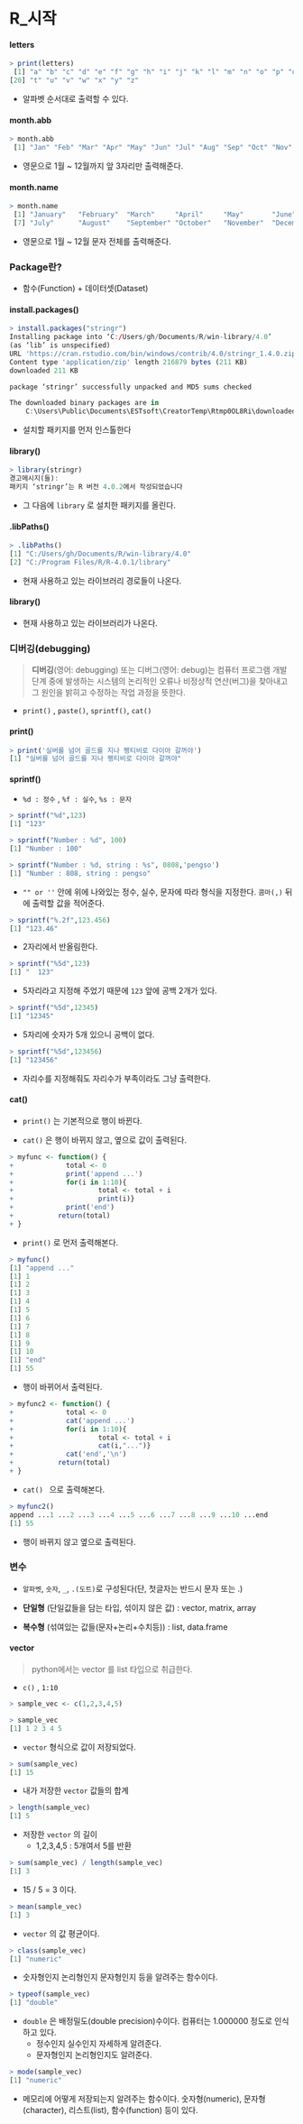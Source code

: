 # R_시작 

#### letters

```R
> print(letters)
 [1] "a" "b" "c" "d" "e" "f" "g" "h" "i" "j" "k" "l" "m" "n" "o" "p" "q" "r" "s"
[20] "t" "u" "v" "w" "x" "y" "z"
```

- 알파벳 순서대로 출력할 수 있다.

#### month.abb

```R
> month.abb
 [1] "Jan" "Feb" "Mar" "Apr" "May" "Jun" "Jul" "Aug" "Sep" "Oct" "Nov" "Dec"
```

- 영문으로 1월 ~ 12월까지 앞 3자리만 출력해준다.

#### month.name

```R
> month.name
 [1] "January"   "February"  "March"     "April"     "May"       "June"     
 [7] "July"      "August"    "September" "October"   "November"  "December"
```

- 영문으로 1월 ~ 12월 문자 전체를 출력해준다. 

### Package란?

- 함수(Function) + 데이터셋(Dataset)

#### install.packages()

```R
> install.packages("stringr")
Installing package into ‘C:/Users/gh/Documents/R/win-library/4.0’
(as ‘lib’ is unspecified)
URL 'https://cran.rstudio.com/bin/windows/contrib/4.0/stringr_1.4.0.zip'을 시도합니다
Content type 'application/zip' length 216879 bytes (211 KB)
downloaded 211 KB

package ‘stringr’ successfully unpacked and MD5 sums checked

The downloaded binary packages are in
	C:\Users\Public\Documents\ESTsoft\CreatorTemp\Rtmp0OL8Ri\downloaded_packages
```

- 설치할 패키지를 먼저 인스톨한다

#### library()

```R
> library(stringr)
경고메시지(들): 
패키지 ‘stringr’는 R 버전 4.0.2에서 작성되었습니다
```

- 그 다음에 `library` 로 설치한 패키지를 올린다.

#### .libPaths()

```R
> .libPaths()
[1] "C:/Users/gh/Documents/R/win-library/4.0"
[2] "C:/Program Files/R/R-4.0.1/library"   
```

- 현재 사용하고 있는 라이브러리 경로들이 나온다.

#### library()

- 현재 사용하고 있는 라이브러리가 나온다.

### 디버깅(debugging)

> **디버깅**(영어: debugging) 또는 디버그(영어: debug)는 컴퓨터 프로그램 개발 단계 중에 발생하는 시스템의 논리적인 오류나 비정상적 연산(버그)을 찾아내고 그 원인을 밝히고 수정하는 작업 과정을 뜻한다.

- `print()` , `paste()`, `sprintf()`, `cat()`

#### print()

```R
> print('실버를 넘어 골드를 지나 펭티비로 다이아 갈꺼야')
[1] "실버를 넘어 골드를 지나 펭티비로 다이아 갈꺼야"
```

#### sprintf()

- `%d : 정수` , `%f : 실수`, `%s : 문자` 

```R
> sprintf("%d",123)
[1] "123"
```

```R
> sprintf("Number : %d", 100)
[1] "Number : 100"
```

```R
> sprintf("Number : %d, string : %s", 0808,'pengso')
[1] "Number : 808, string : pengso"
```

-  `"" or ''`  안에 위에 나와있는 정수, 실수, 문자에 따라 형식을 지정한다. `콤마(,)` 뒤에 출력할 값을 적어준다. 

```R
> sprintf("%.2f",123.456)
[1] "123.46"
```

- 2자리에서 반올림한다.

```R
> sprintf("%5d",123)
[1] "  123"
```

- 5자리라고 지정해 주었기 때문에 `123` 앞에 공백 2개가 있다.

```R
> sprintf("%5d",12345)
[1] "12345"
```

- 5자리에 숫자가 5개 있으니 공백이 없다.

```R
> sprintf("%5d",123456) 
[1] "123456"
```

- 자리수를 지정해줘도 자리수가 부족이라도 그냥 출력한다. 

#### cat()

- `print()` 는 기본적으로 행이 바뀐다.

- `cat()` 은 행이 바뀌지 않고, 옆으로 값이 출력된다. 

```R
> myfunc <- function() {
+             total <- 0
+             print('append ...')
+             for(i in 1:10){
+                     total <- total + i
+                     print(i)}
+             print('end')
+           return(total)
+ }
```

- `print()` 로 먼저 출력해본다. 

```R
> myfunc()
[1] "append ..."
[1] 1
[1] 2
[1] 3
[1] 4
[1] 5
[1] 6
[1] 7
[1] 8
[1] 9
[1] 10
[1] "end"
[1] 55
```

- 행이 바뀌어서 출력된다.

```R
> myfunc2 <- function() {
+             total <- 0
+             cat('append ...')
+             for(i in 1:10){
+                     total <- total + i
+                     cat(i,"...")}
+             cat('end','\n')
+           return(total)
+ }
```

- `cat() ` 으로 출력해본다.

```R
> myfunc2()
append ...1 ...2 ...3 ...4 ...5 ...6 ...7 ...8 ...9 ...10 ...end 
[1] 55
```

- 행이 바뀌지 않고 옆으로 출력된다. 

### 변수

- `알파벳`, `숫자`, `_`, `.(도트)`로  구성된다(단, 첫글자는 반드시 문자 또는 .)

- **단일형** (단일값들을 담는 타입, 섞이지 않은 값) : vector, matrix, array

- **복수형** (섞여있는 값들(문자+논리+수치등)) : list, data.frame

#### vector

> python에서는 vector 를 list 타입으로 취급한다.

- `c()` , `1:10`

```R
> sample_vec <- c(1,2,3,4,5)
```

```R
> sample_vec
[1] 1 2 3 4 5
```

- `vector` 형식으로 값이 저장되었다.

```R
> sum(sample_vec)
[1] 15
```

- 내가 저장한 `vector` 값들의 합계

```R
> length(sample_vec)
[1] 5
```

- 저장한 `vector` 의 길이
  - 1,2,3,4,5 : 5개여서 5를 반환

```R
> sum(sample_vec) / length(sample_vec)
[1] 3
```

- 15 / 5 = 3 이다.

```R
> mean(sample_vec)
[1] 3
```

- `vector` 의 값 평균이다.

```R
> class(sample_vec)
[1] "numeric"
```

- 숫자형인지 논리형인지 문자형인지 등을 알려주는 함수이다.

```R
> typeof(sample_vec) 
[1] "double"
```

- `double` 은 배정밀도(double precision)수이다. 컴퓨터는 1.000000 정도로 인식하고 있다.
  - 정수인지 실수인지 자세하게 알려준다.
  - 문자형인지 논리형인지도 알려준다.

```R
> mode(sample_vec)
[1] "numeric"
```

- 메모리에 어떻게 저장되는지 알려주는 함수이다. 숫자형(numeric), 문자형(character), 리스트(list), 함수(function) 등이 있다.